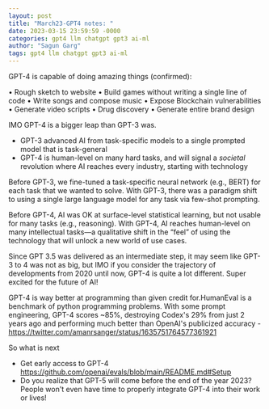 ```yaml
---
layout: post
title: "March23-GPT4 notes: "
date: 2023-03-15 23:59:59 -0000
categories: gpt4 llm chatgpt gpt3 ai-ml
author: "Sagun Garg"
tags: gpt4 llm chatgpt gpt3 ai-ml
---
```


GPT-4 is capable of doing amazing things (confirmed):

• Rough sketch to website
• Build games without writing a single line of code
• Write songs and compose music
• Expose Blockchain vulnerabilities
• Generate video scripts
• Drug discovery
• Generate entire brand design


IMO GPT-4 is a bigger leap than GPT-3 was.
- GPT-3 advanced AI from task-specific models to a single prompted model that is task-general
- GPT-4 is human-level on many hard tasks, and will signal a *societal* revolution where AI reaches every industry, starting with technology


Before GPT-3, we fine-tuned a task-specific neural network (e.g., BERT) for each task that we wanted to solve.
With GPT-3, there was a paradigm shift to using a single large language model for any task via few-shot prompting.

Before GPT-4, AI was OK at surface-level statistical learning, but not usable for many tasks (e.g., reasoning).
With GPT-4, AI reaches human-level on many intellectual tasks—a qualitative shift in the “feel” of using the technology that will unlock a new world of use cases.

Since GPT 3.5 was delivered as an intermediate step, it may seem like GPT-3 to 4 was not as big, but IMO if you consider the trajectory of developments from 2020 until now, GPT-4 is quite a lot different. Super excited for the future of AI!

GPT-4 is way better at programming than given credit for.HumanEval is a benchmark of python programming problems. With some prompt engineering, GPT-4 scores ~85%, destroying Codex's 29% from just 2 years ago and performing much better than OpenAI's publicized accuracy - https://twitter.com/amanrsanger/status/1635751764577361921

So what is next
- Get early access to GPT-4
https://github.com/openai/evals/blob/main/README.md#Setup
- Do you realize that GPT-5 will come before the end of the year 2023? People won't even have time to properly integrate GPT-4 into their work or lives!